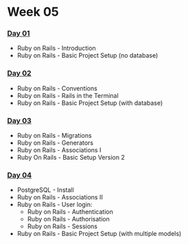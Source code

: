 # Week 05

### [Day 01](./#day-01)

* Ruby on Rails - Introduction
* Ruby on Rails - Basic Project Setup \(no database\)

### [Day 02](./#day-01-1) <a id="day-01"></a>

* Ruby on Rails - Conventions
* Ruby on Rails - Rails in the Terminal
* Ruby on Rails - Basic Project Setup \(with database\)

### [Day 03](./#day-01-2) <a id="day-01"></a>

* Ruby on Rails - Migrations
* Ruby on Rails - Generators
* Ruby on Rails - Associations I
* Ruby On Rails - Basic Setup Version 2

### [Day 04](./#day-01-3) <a id="day-01"></a>

* PostgreSQL - Install
* Ruby on Rails - Associations II
* Ruby on Rails - User login:
  * Ruby on Rails - Authentication
  * Ruby on Rails - Authorisation
  * Ruby on Rails - Sessions
* Ruby on Rails - Basic Project Setup \(with multiple models\)

